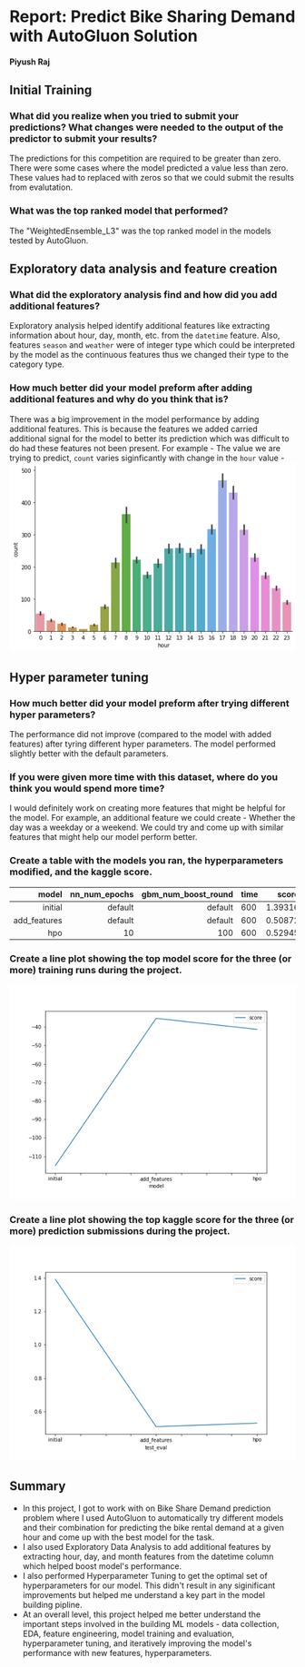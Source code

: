 # Report: Predict Bike Sharing Demand with AutoGluon Solution
#### Piyush Raj

## Initial Training
### What did you realize when you tried to submit your predictions? What changes were needed to the output of the predictor to submit your results?
The predictions for this competition are required to be greater than zero. There were some cases where the model predicted a value less than zero. These values had to replaced with zeros so that we could submit the results from evalutation.

### What was the top ranked model that performed?
The "WeightedEnsemble_L3" was the top ranked model in the models tested by AutoGluon. 

## Exploratory data analysis and feature creation
### What did the exploratory analysis find and how did you add additional features?
Exploratory analysis helped identify additional features like extracting information about hour, day, month, etc. from the `datetime` feature. 
Also, features `season` and `weather` were of integer type which could be interpreted by the model as the continuous features thus we changed their type to the category type.

### How much better did your model preform after adding additional features and why do you think that is?
There was a big improvement in the model performance by adding additional features. This is because the features we added carried additional signal for the model to better its prediction which was difficult to do had these features not been present. 
For example - The value we are trying to predict, `count` varies siginficantly with change in the `hour` value -
![count_vs_hour.png](img/count_vs_hour.png)

## Hyper parameter tuning
### How much better did your model preform after trying different hyper parameters?
The performance did not improve (compared to the model with added features) after tyring different hyper parameters. The model performed slightly better with the default parameters.

### If you were given more time with this dataset, where do you think you would spend more time?
I would definitely work on creating more features that might be helpful for the model. For example, an additional feature we could create - Whether the day was a weekday or a weekend. We could try and come up with similar features that might help our model perform better.

### Create a table with the models you ran, the hyperparameters modified, and the kaggle score.
|        model | nn_num_epochs | gbm_num_boost_round | time |   score |
|-------------:|--------------:|--------------------:|------|--------:|
|      initial |       default |             default | 600  | 1.39316 |
| add_features |       default |             default | 600  | 0.50872 |
|          hpo |            10 |                 100 | 600  | 0.52945 |

### Create a line plot showing the top model score for the three (or more) training runs during the project.


![model_train_score.png](img/model_train_score.png)

### Create a line plot showing the top kaggle score for the three (or more) prediction submissions during the project.

![model_test_score.png](img/model_test_score.png)

## Summary
* In this project, I got to work with on Bike Share Demand prediction problem where I used AutoGluon to automatically try different models and their combination for predicting the bike rental demand at a given hour and come up with the best model for the task. 
* I also used Exploratory Data Analysis to add additional features by extracting hour, day, and month features from the datetime column which helped boost model's performance.
* I also performed Hyperparameter Tuning to get the optimal set of hyperparameters for our model. This didn't result in any siginificant improvements but helped me understand a key part in the model building pipline.
* At an overall level, this project helped me better understand the important steps involved in the building ML models - data collection, EDA, feature engineering, model training and evaluation, hyperparameter tuning, and iteratively improving the model's performance with new features, hyperparameters.
